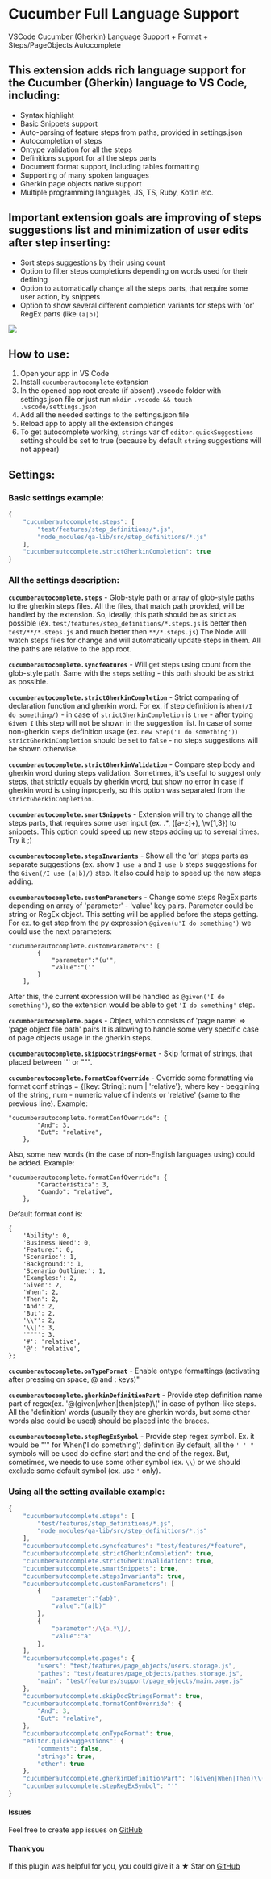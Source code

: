 # Cucumber Full Language Support
VSCode Cucumber (Gherkin) Language Support + Format + Steps/PageObjects Autocomplete

## This extension adds rich language support for the Cucumber (Gherkin) language to VS Code, including:
* Syntax highlight
* Basic Snippets support
* Auto-parsing of feature steps from paths, provided in settings.json
* Autocompletion of steps
* Ontype validation for all the steps
* Definitions support for all the steps parts
* Document format support, including tables formatting
* Supporting of many spoken languages
* Gherkin page objects native support
* Multiple programming languages, JS, TS, Ruby, Kotlin etc.

## Important extension goals are improving of steps suggestions list and minimization of user edits after step inserting:
* Sort steps suggestions by their using count
* Option to filter steps completions depending on words used for their defining
* Option to automatically change all the steps parts, that require some user action, by snippets
* Option to show several different completion variants for steps with 'or' RegEx parts (like `(a|b)`)

![](https://raw.githubusercontent.com/alexkrechik/VSCucumberAutoComplete/master/gclient/img/vscode.gif)
## How to use:
1. Open your app in VS Code
2. Install `cucumberautocomplete` extension
3. In the opened app root create (if absent) .vscode folder with settings.json file or just run ```mkdir .vscode && touch .vscode/settings.json```
4. Add all the needed settings to the settings.json file
5. Reload app to apply all the extension changes
6. To get autocomplete working, `strings` var of `editor.quickSuggestions` setting should be set to true (because by default `string` suggestions will not appear)

## Settings:

### Basic settings example:
```javascript
{
    "cucumberautocomplete.steps": [
        "test/features/step_definitions/*.js",
        "node_modules/qa-lib/src/step_definitions/*.js"
    ],
    "cucumberautocomplete.strictGherkinCompletion": true
}
```

### All the settings description:
**`cucumberautocomplete.steps`** - Glob-style path or array of glob-style paths to the gherkin steps files.
All the files, that match path provided, will be handled by the extension. So, ideally, this path should be as strict as possible (ex. `test/features/step_definitions/*.steps.js` is better then `test/**/*.steps.js` and much better then `**/*.steps.js`)
The Node will watch steps files for change and will automatically update steps in them.
All the paths are relative to the app root.

**`cucumberautocomplete.syncfeatures`** - Will get steps using count from the glob-style path.
Same with the `steps` setting - this path should be as strict as possible.

**`cucumberautocomplete.strictGherkinCompletion`** - Strict comparing of declaration function and gherkin word.
For ex. if step definition is `When(/I do something/)` - in case of `strictGherkinCompletion` is `true` - after typing `Given I` this step will not be shown in the suggestion list.
In case of some non-gherkin steps definition usage (ex. `new Step('I do something')`) `strictGherkinCompletion` should be set to `false` - no steps suggestions will be shown otherwise.

**`cucumberautocomplete.strictGherkinValidation`** - Compare step body and gherkin word during steps validation.
Sometimes, it's useful to suggest only steps, that strictly equals by gherkin word, but show no error in case if gherkin word is using inproperly, so this option was separated from the `strictGherkinCompletion`.

**`cucumberautocomplete.smartSnippets`** - Extension will try to change all the steps parts, that requires some user input (ex. .*, ([a-z]+), \\w{1,3}) to snippets.
This option could speed up new steps adding up to several times. Try it ;)

**`cucumberautocomplete.stepsInvariants`** - Show all the 'or' steps parts as separate suggestions (ex. show `I use a` and `I use b` steps suggestions for the `Given(/I use (a|b)/)` step. It also could help to speed up the new steps adding.

**`cucumberautocomplete.customParameters`** - Change some steps RegEx parts depending on array of 'parameter' - 'value' key pairs. Parameter could be string or RegEx object.
This setting will be applied before the steps getting.
For ex. to get step from the py expression `@given(u'I do something')` we could use the next parameters:
```
"cucumberautocomplete.customParameters": [
        {
            "parameter":"(u'",
            "value":"('"
        }
    ],
```
After this, the current expression will be handled as `@given('I do something')`, so the extension would be able to get `'I do something'` step. 

**`cucumberautocomplete.pages`** - Object, which consists of 'page name' => 'page object file path' pairs
It is allowing to handle some very specific case of page objects usage in the gherkin steps.

**`cucumberautocomplete.skipDocStringsFormat`** - Skip format of strings, that placed between ''' or \"\"\".

**`cucumberautocomplete.formatConfOverride`** - Override some formatting via format conf strings = {[key: String]: num | 'relative'}, where key - beggining of the string, num - numeric value of indents or 'relative' (same to the previous line).
Example:
```
"cucumberautocomplete.formatConfOverride": {
        "And": 3,
        "But": "relative",
    },
```
Also, some new words (in the case of non-English languages using) could be added. Example:
```
"cucumberautocomplete.formatConfOverride": {
        "Característica": 3,
        "Cuando": "relative",
    },
```
Default format conf is:
```
{
    'Ability': 0,
    'Business Need': 0,
    'Feature:': 0,
    'Scenario:': 1,
    'Background:': 1,
    'Scenario Outline:': 1,
    'Examples:': 2,
    'Given': 2,
    'When': 2,
    'Then': 2,
    'And': 2,
    'But': 2,
    '\\*': 2,
    '\\|': 3,
    '"""': 3,
    '#': 'relative',
    '@': 'relative',
};
```


**`cucumberautocomplete.onTypeFormat`** - Enable ontype formattings (activating after pressing on space, @ and : keys)"

**`cucumberautocomplete.gherkinDefinitionPart`** - Provide step definition name part of regex(ex. '@(given|when|then|step)\\(' in case of python-like steps.
All the 'definition' words (usually they are gherkin words, but some other words also could be used) should be placed into the braces.

**`cucumberautocomplete.stepRegExSymbol`** - Provide step regex symbol. Ex. it would be \"'\" for When('I do something') definition
By default, all the `' ' "` symbols will be used do define start and the end of the regex. But, sometimes, we needs to use some other symbol (ex. `\\`) or we should exclude some default symbol (ex. use `'` only).


### Using all the setting available example:
```javascript
{
    "cucumberautocomplete.steps": [
        "test/features/step_definitions/*.js",
        "node_modules/qa-lib/src/step_definitions/*.js"
    ],
    "cucumberautocomplete.syncfeatures": "test/features/*feature",
    "cucumberautocomplete.strictGherkinCompletion": true,
    "cucumberautocomplete.strictGherkinValidation": true,
    "cucumberautocomplete.smartSnippets": true,
    "cucumberautocomplete.stepsInvariants": true,
    "cucumberautocomplete.customParameters": [
        {
            "parameter":"{ab}",
            "value":"(a|b)"
        },
        {
            "parameter":/\{a.*\}/,
            "value":"a"
        },
    ],
    "cucumberautocomplete.pages": {
        "users": "test/features/page_objects/users.storage.js",
        "pathes": "test/features/page_objects/pathes.storage.js",
        "main": "test/features/support/page_objects/main.page.js"
    },
    "cucumberautocomplete.skipDocStringsFormat": true,
    "cucumberautocomplete.formatConfOverride": {
        "And": 3,
        "But": "relative",
    },
    "cucumberautocomplete.onTypeFormat": true,
    "editor.quickSuggestions": {
        "comments": false,
        "strings": true,
        "other": true
    },
    "cucumberautocomplete.gherkinDefinitionPart": "(Given|When|Then)\\(",
    "cucumberautocomplete.stepRegExSymbol": "'"
}
```
#### Issues
Feel free to create app issues on [GitHub](https://github.com/alexkrechik/VSCucumberAutoComplete/issues)

#### Thank you
If this plugin was helpful for you, you could give it a ★ Star on [GitHub](https://github.com/alexkrechik/VSCucumberAutoComplete)
